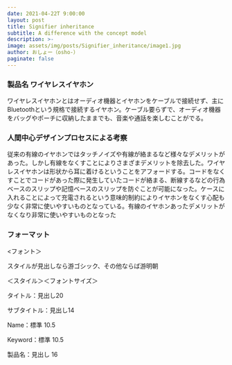 ```yaml
---
date: 2021-04-22T 9:00:00
layout: post
title: Signifier inheritance
subtitle: A difference with the concept model
description: >-
image: assets/img/posts/Signifier_inheritance/image1.jpg
author: おしょー（osho-）
paginate: false
---
```


### 製品名 ワイヤレスイヤホン
 ワイヤレスイヤホンとはオーディオ機器とイヤホンをケーブルで接続せず、主にBluetoothという規格で接続するイヤホン。ケーブル要らずで、オーディオ機器をバッグやポーチに収納したままでも、音楽や通話を楽しむことがでる。

### 人間中心デザインプロセスによる考察
従来の有線のイヤホンではタッチノイズや有線が絡まるなど様々なデメリットがあった。しかし有線をなくすことによりさまざまデメリットを除去した。ワイヤレスイヤホンは形状から耳に着けるということをアフォードする。コードをなくすことでコードがあった際に発生していたコードが絡まる、断線するなどの行為ベースのスリップや記憶ベースのスリップを防ぐことが可能になった。ケースに入れることによって充電されるという意味的制約によりイヤホンをなくす心配も少なく非常に使いやすいものとなっている。有線のイヤホンあったデメリットがなくなり非常に使いやすいものとなった

### フォーマット
&lt;フォント＞

スタイルが見出しなら游ゴシック、その他ならば游明朝

＜スタイル＞＜フォントサイズ＞

タイトル：見出し20

サブタイトル：見出し14

Name：標準 10.5

Keyword：標準 10.5

製品名：見出し 16
